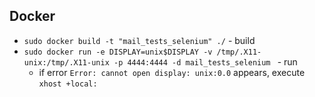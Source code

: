## Docker
 - `sudo docker build -t "mail_tests_selenium" ./` - build
 - `sudo docker run -e DISPLAY=unix$DISPLAY -v /tmp/.X11-unix:/tmp/.X11-unix -p 4444:4444 -d mail_tests_selenium
` - run
    - if error `Error: cannot open display: unix:0.0` appears, execute `xhost +local:`